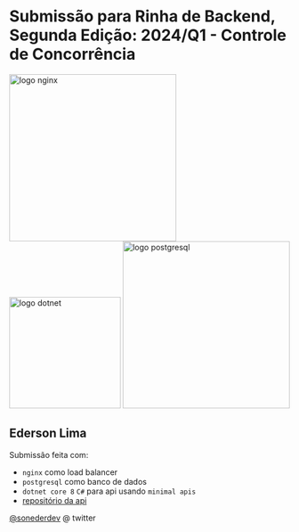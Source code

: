 # Submissão para Rinha de Backend, Segunda Edição: 2024/Q1 - Controle de Concorrência


<img src="https://upload.wikimedia.org/wikipedia/commons/c/c5/Nginx_logo.svg" alt="logo nginx" width="300" height="auto">
<br />
<img src="https://th.bing.com/th/id/R.da33983229bb45d7b2196257bb8754db?rik=2Li9NiRNjUGrAQ&pid=ImgRaw&r=0" alt="logo dotnet" width="200" height="auto">
<img src="https://arisecraft.com/wp-content/uploads/2021/12/PostgreSQL-logo.jpg" alt="logo postgresql" width="300" height="auto">


## Ederson Lima
Submissão feita com:
- `nginx` como load balancer
- `postgresql` como banco de dados
- `dotnet core 8` `C#` para api usando `minimal apis`
- [repositório da api](https://github.com/sonederbr/rinha-de-backend-2024-q1)

[@sonederdev](https://twitter.com/zanfranceschi) @ twitter
